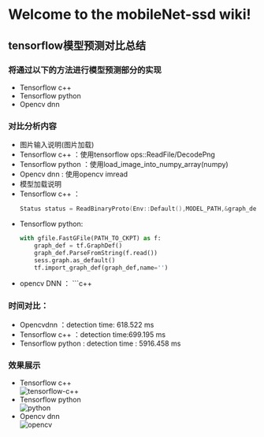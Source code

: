 # Welcome to the mobileNet-ssd wiki!
## tensorflow模型预测对比总结
### 将通过以下的方法进行模型预测部分的实现
* Tensorflow c++
* Tensorflow python
* Opencv dnn
### 对比分析内容
* 图片输入说明(图片加载)
 *  Tensorflow c++ ：使用tensorflow ops::ReadFile/DecodePng
 *  Tensorflow python ：使用load_image_into_numpy_array(numpy)
 *  Opencv dnn : 使用opencv imread
* 模型加载说明
 *  Tensorflow c++ ：
    ```cpp
    Status status = ReadBinaryProto(Env::Default(),MODEL_PATH,&graph_def);
    ```
 *  Tensorflow python:
    ```python
    with gfile.FastGFile(PATH_TO_CKPT) as f:
        graph_def = tf.GraphDef()
        graph_def.ParseFromString(f.read())
        sess.graph.as_default()
        tf.import_graph_def(graph_def,name='')
    ```
  *  opencv DNN ：
    ```c++ 
    
### 时间对比：
 *  Opencvdnn ：detection time: 618.522 ms
 *  Tensorflow c++ ：detection time:699.195 ms
 *  Tensorflow python : detection time : 5916.458 ms
### 效果展示
* Tensorflow c++ <br>
 ![tensorflow-c++](https://github.com/haosen9527/mobileNet-ssd/blob/master/result-Img/tf-c%2B%2B.png)
* Tensorflow python <br>
 ![python](https://github.com/haosen9527/mobileNet-ssd/blob/master/result-Img/tf_python.png)
* Opencv dnn <br>
 ![opencv](https://github.com/haosen9527/mobileNet-ssd/blob/master/result-Img/tf-opencv.png)

